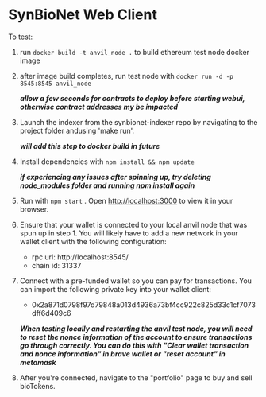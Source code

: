 # SynBioNet Web Client

To test:

1. run `docker build -t anvil_node .` to build ethereum test node docker image

2. after image build completes, run test node with `docker run -d -p 8545:8545 anvil_node`

   **_allow a few seconds for contracts to deploy before starting webui, otherwise contract addresses my be impacted_**

3. Launch the indexer from the synbionet-indexer repo by navigating to the project folder andusing 'make run'.

   **_will add this step to docker build in future_**

4. Install dependencies with `npm install && npm update`

   **_if experiencing any issues after spinning up, try deleting node_modules folder and running npm install again_**

5. Run with `npm start` . Open [http://localhost:3000](http://localhost:3000) to view it in your browser.

6. Ensure that your wallet is connected to your local anvil node that was spun up in step 1. You will likely have to add a new network in your wallet client with the following configuration:

   - rpc url: http://localhost:8545/
   - chain id: 31337

7. Connect with a pre-funded wallet so you can pay for transactions. You can import the following private key into your wallet client:

   - 0x2a871d0798f97d79848a013d4936a73bf4cc922c825d33c1cf7073dff6d409c6

   **_When testing locally and restarting the anvil test node, you will need to reset the nonce information of the account to ensure transactions go through correctly. You can do this with "Clear wallet transaction and nonce information" in brave wallet or "reset account" in metamask_**

8. After you're connected, navigate to the "portfolio" page to buy and sell bioTokens.
